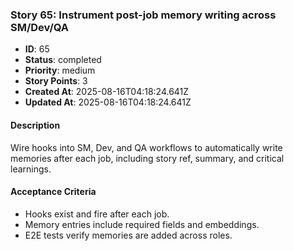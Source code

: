 ### Story 65: Instrument post-job memory writing across SM/Dev/QA

- **ID**: 65
- **Status**: completed
- **Priority**: medium
- **Story Points**: 3
- **Created At**: 2025-08-16T04:18:24.641Z
- **Updated At**: 2025-08-16T04:18:24.641Z

#### Description

Wire hooks into SM, Dev, and QA workflows to automatically write memories after each job, including story ref, summary, and critical learnings.

#### Acceptance Criteria

- Hooks exist and fire after each job.
- Memory entries include required fields and embeddings.
- E2E tests verify memories are added across roles.
